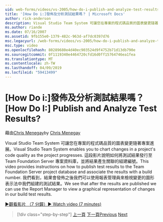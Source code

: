 ```yaml
---
uid: web-forms/videos/vs-2005/how-do-i-publish-and-analyze-test-results
title: '[How Do i:]發佈及分析測試結果嗎？ | Microsoft Docs'
author: rick-anderson
description: Visual Studio Team System 可讓您在專案的程式碼品質的圖表變更隨著專案進展。 這段影片說明如何 publ....
ms.author: riande
ms.date: 07/16/2007
ms.assetid: 9fb155e0-1379-482c-963d-af7dc0397d76
msc.legacyurl: /web-forms/videos/vs-2005/how-do-i-publish-and-analyze-test-results
msc.type: video
ms.openlocfilehash: 80289680e4d40ec903524d9f4752b71d13db790e
ms.sourcegitcommit: 0f1119340e4464720cfd16d0ff15764746ea1fea
ms.translationtype: MT
ms.contentlocale: zh-TW
ms.lasthandoff: 04/09/2019
ms.locfileid: "59413499"
---
```

# <a name="how-do-i-publish-and-analyze-test-results"></a><span data-ttu-id="4d091-105">[How Do i:]發佈及分析測試結果嗎？</span><span class="sxs-lookup"><span data-stu-id="4d091-105">[How Do I:] Publish and Analyze Test Results?</span></span>

<span data-ttu-id="4d091-106">藉由[Chris Menegay](https://twitter.com/CMenegay)</span><span class="sxs-lookup"><span data-stu-id="4d091-106">by [Chris Menegay](https://twitter.com/CMenegay)</span></span>

<span data-ttu-id="4d091-107">Visual Studio Team System 可讓您在專案的程式碼品質的圖表變更隨著專案進展。</span><span class="sxs-lookup"><span data-stu-id="4d091-107">Visual Studio Team System enables you to chart changes in a project's code quality as the project progresses.</span></span> <span data-ttu-id="4d091-108">這段影片說明如何將測試結果發行至 Team Foundation Server 專案資料庫，並將結果產生關聯的組建編號。</span><span class="sxs-lookup"><span data-stu-id="4d091-108">This video provides instructions on how to publish test results to the Team Foundation Server project database and associate the results with a build number.</span></span> <span data-ttu-id="4d091-109">我們看到，結果會發佈之後我們可以使用報表管理員來檢視變更的圖形表示法中我們組建的測試結果。</span><span class="sxs-lookup"><span data-stu-id="4d091-109">We see that after the results are published we can use the Report Manager to view a graphical representation of changes in our build test results.</span></span>

[<span data-ttu-id="4d091-110">&#9654;觀看影片 （7 分鐘）</span><span class="sxs-lookup"><span data-stu-id="4d091-110">&#9654; Watch video (7 minutes)</span></span>](https://channel9.msdn.com/Blogs/ASP-NET-Site-Videos/how-do-i-publish-and-analyze-test-results)

> [!div class="step-by-step"]
> <span data-ttu-id="4d091-111">[上一頁](how-do-i-use-generic-tests.md)
> [下一頁](how-do-i-discover-application-changes-prior-to-deployment.md)</span><span class="sxs-lookup"><span data-stu-id="4d091-111">[Previous](how-do-i-use-generic-tests.md)
[Next](how-do-i-discover-application-changes-prior-to-deployment.md)</span></span>
